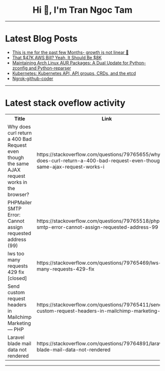 <h1 align="center">Hi 👋, I'm Tran Ngoc Tam</h1>

---

# Latest Blog Posts 
<!-- BLOG-POST-LIST:START -->
- [This is me for the past few Months- growth is not linear 🧨](https://dev.to/congomusah/this-is-me-for-the-past-few-months-growth-is-not-linear-4dna)
- [That $47K AWS Bill? Yeah, It Should Be $8K](https://dev.to/arbythecoder/that-47k-aws-bill-yeah-it-should-be-8k-43ki)
- [Maintaining Arch Linux AUR Packages: A Dual Update for Python-zconfig and Python-reparser](https://dev.to/secbyshresth/maintaining-arch-linux-aur-packages-a-dual-update-for-python-zconfig-and-python-reparser-4fdm)
- [Kubernetes: Kubernetes API, API groups, CRDs, and the etcd](https://dev.to/setevoy/kubernetes-kubernetes-api-api-groups-crds-and-the-etcd-1can)
- [Ngrok-github-coder](https://dev.to/istockmarket/ngrok-github-coder-3lno)
<!-- BLOG-POST-LIST:END -->

---

# Latest stack oveflow activity
<table>
  <tr><th>Title</th><th>Link</th></tr>
  <!-- STACKOVERFLOW:START --><tr><td>Why does curl return a 400 Bad Request even though the same AJAX request works in the browser?</td><td>https://stackoverflow.com/questions/79765655/why-does-curl-return-a-400-bad-request-even-though-the-same-ajax-request-works-i</td></tr><tr><td>PHPMailer SMTP Error: Cannot assign requested address &lpar;99&rpar;</td><td>https://stackoverflow.com/questions/79765518/phpmailer-smtp-error-cannot-assign-requested-address-99</td></tr><tr><td>lws too many requests 429 fix [closed]</td><td>https://stackoverflow.com/questions/79765469/lws-too-many-requests-429-fix</td></tr><tr><td>Send custom request headers in Mailchimp Marketing — PHP</td><td>https://stackoverflow.com/questions/79765411/send-custom-request-headers-in-mailchimp-marketing-php</td></tr><tr><td>Laravel blade mail data not rendered</td><td>https://stackoverflow.com/questions/79764891/laravel-blade-mail-data-not-rendered</td></tr><!-- STACKOVERFLOW:END -->
</table>

---


